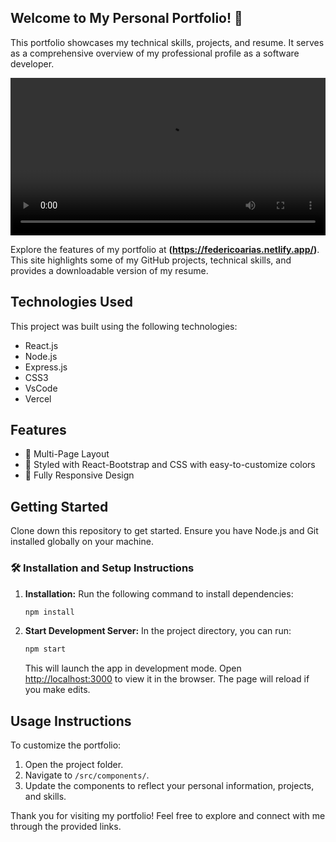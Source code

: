 ## Welcome to My Personal Portfolio! 🚀

This portfolio showcases my technical skills, projects, and resume. It serves as a comprehensive overview of my professional profile as a software developer.

<video width="100%" controls>
  <source src="/path-to-your-video/portfolio-demo.mp4" type="video/mp4">
  Your browser does not support the video tag.
</video>

Explore the features of my portfolio at **(https://federicoarias.netlify.app/)**. This site highlights some of my GitHub projects, technical skills, and provides a downloadable version of my resume.

## Technologies Used

This project was built using the following technologies:
- React.js
- Node.js
- Express.js
- CSS3
- VsCode
- Vercel

## Features

- 📖 Multi-Page Layout
- 🎨 Styled with React-Bootstrap and CSS with easy-to-customize colors
- 📱 Fully Responsive Design

## Getting Started

Clone down this repository to get started. Ensure you have Node.js and Git installed globally on your machine.

### 🛠 Installation and Setup Instructions

1. **Installation:** Run the following command to install dependencies:
   ```bash
   npm install
   ```

2. **Start Development Server:**
   In the project directory, you can run:
   ```bash
   npm start
   ```
   This will launch the app in development mode. Open [http://localhost:3000](http://localhost:3000) to view it in the browser. The page will reload if you make edits.

## Usage Instructions

To customize the portfolio:
1. Open the project folder.
2. Navigate to `/src/components/`.
3. Update the components to reflect your personal information, projects, and skills.

Thank you for visiting my portfolio! Feel free to explore and connect with me through the provided links.

